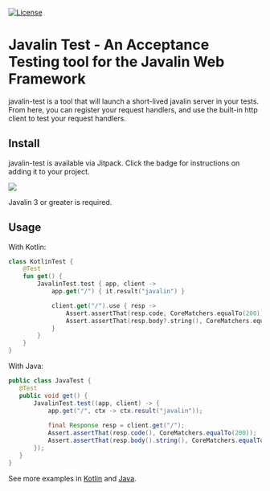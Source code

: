 [![License](https://img.shields.io/badge/License-Apache%202.0-blue.svg)](https://opensource.org/licenses/Apache-2.0)

# Javalin Test - An Acceptance Testing tool for the Javalin Web Framework

javalin-test  is a tool that will launch a short-lived javalin server in your tests.  From here, you can register your request handlers, and use the built-in http client to test your request handlers.


## Install

javalin-test is available via Jitpack.  Click the badge for instructions on adding it to your project.

[![](https://jitpack.io/v/com.gitlab.aohara/javalin-test.svg)](https://jitpack.io/#com.gitlab.aohara/javalin-test)

Javalin 3 or greater is required.

## Usage

With Kotlin:
```kotlin
class KotlinTest {
    @Test
    fun get() {
        JavalinTest.test { app, client ->
            app.get("/") { it.result("javalin") }

            client.get("/").use { resp ->
                Assert.assertThat(resp.code, CoreMatchers.equalTo(200))
                Assert.assertThat(resp.body?.string(), CoreMatchers.equalTo("javalin"))
            }
        }
    }
}

```

With Java:
```java
public class JavaTest {
   @Test
   public void get() {
       JavalinTest.test((app, client) -> {
           app.get("/", ctx -> ctx.result("javalin"));
           
           final Response resp = client.get("/");
           Assert.assertThat(resp.code(), CoreMatchers.equalTo(200));
           Assert.assertThat(resp.body().string(), CoreMatchers.equalTo("javalin"));
       });
   }
}

```

See more examples in [Kotlin](https://github.com/javalin/javalin-test/blob/master/src/test/kotlin/io/andrewohara/javalintest/ExamplesKotlin.kt) and [Java](https://github.com/javalin/javalin-test/blob/master/src/test/java/io/andrewohara/javalintest/ExamplesJava.java).

